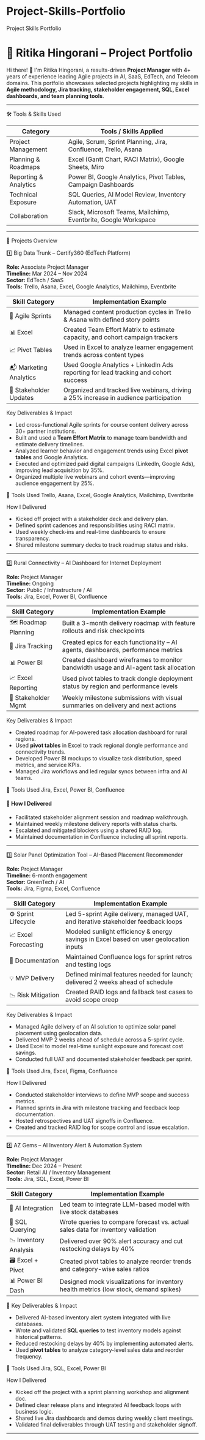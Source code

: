 # Project-Skills-Portfolio
Project Skills Portfolio
# 🎯 Ritika Hingorani – Project Portfolio

Hi there! 👋 I'm Ritika Hingorani, a results-driven **Project Manager** with 4+ years of experience leading Agile projects in AI, SaaS, EdTech, and Telecom domains. This portfolio showcases selected projects highlighting my skills in **Agile methodology, Jira tracking, stakeholder engagement, SQL, Excel dashboards, and team planning tools**.

---

🛠️ Tools & Skills Used

| Category              | Tools / Skills Applied                                         |
|-----------------------|---------------------------------------------------------------|
| Project Management    | Agile, Scrum, Sprint Planning, Jira, Confluence, Trello, Asana |
| Planning & Roadmaps   | Excel (Gantt Chart, RACI Matrix), Google Sheets, Miro          |
| Reporting & Analytics | Power BI, Google Analytics, Pivot Tables, Campaign Dashboards |
| Technical Exposure    | SQL Queries, AI Model Review, Inventory Automation, UAT        |
| Collaboration         | Slack, Microsoft Teams, Mailchimp, Eventbrite, Google Workspace |

---

 📁 Projects Overview

1️⃣ Big Data Trunk – Certify360 (EdTech Platform)

**Role:** Associate Project Manager  
**Timeline:** Mar 2024 – Nov 2024  
**Sector:** EdTech / SaaS  
**Tools:** Trello, Asana, Excel, Google Analytics, Mailchimp, Eventbrite

| Skill Category         | Implementation Example                                                                 |
|------------------------|----------------------------------------------------------------------------------------|
| 📌 Agile Sprints        | Managed content production cycles in Trello & Asana with defined story points          |
| 📊 Excel               | Created Team Effort Matrix to estimate capacity, and cohort campaign trackers          |
| 📈 Pivot Tables        | Used in Excel to analyze learner engagement trends across content types                |
| 📬 Marketing Analytics | Used Google Analytics + LinkedIn Ads reporting for lead tracking and cohort success    |
| 📣 Stakeholder Updates | Organized and tracked live webinars, driving a 25% increase in audience participation  |

 Key Deliverables & Impact
- Led cross-functional Agile sprints for course content delivery across 30+ partner institutions.
- Built and used a **Team Effort Matrix** to manage team bandwidth and estimate delivery timelines.
- Analyzed learner behavior and engagement trends using Excel **pivot tables** and Google Analytics.
- Executed and optimized paid digital campaigns (LinkedIn, Google Ads), improving lead acquisition by 35%.
- Organized multiple live webinars and cohort events—improving audience engagement by 25%.

 🔧 Tools Used
Trello, Asana, Excel, Google Analytics, Mailchimp, Eventbrite

 How I Delivered
- Kicked off project with a stakeholder deck and delivery plan.
- Defined sprint cadences and responsibilities using RACI matrix.
- Used weekly check-ins and real-time dashboards to ensure transparency.
- Shared milestone summary decks to track roadmap status and risks.

---

2️⃣ Rural Connectivity – AI Dashboard for Internet Deployment

**Role:** Project Manager  
**Timeline:** Ongoing  
**Sector:** Public / Infrastructure / AI  
**Tools:** Jira, Excel, Power BI, Confluence

| Skill Category      | Implementation Example                                                                 |
|---------------------|----------------------------------------------------------------------------------------|
| 🗺 Roadmap Planning   | Built a 3-month delivery roadmap with feature rollouts and risk checkpoints            |
| 📌 Jira Tracking     | Created epics for each functionality – AI agents, dashboards, performance metrics      |
| 📊 Power BI         | Created dashboard wireframes to monitor bandwidth usage and AI-agent task allocation   |
| 📈 Excel Reporting  | Used pivot tables to track dongle deployment status by region and performance levels   |
| 🤝 Stakeholder Mgmt | Weekly milestone submissions with visual summaries on delivery and next actions        |

Key Deliverables & Impact
- Created roadmap for AI-powered task allocation dashboard for rural regions.
- Used **pivot tables** in Excel to track regional dongle performance and connectivity trends.
- Developed Power BI mockups to visualize task distribution, speed metrics, and service KPIs.
- Managed Jira workflows and led regular syncs between infra and AI teams.

🔧 Tools Used
Jira, Excel, Power BI, Confluence

#### 🧠 How I Delivered
- Facilitated stakeholder alignment session and roadmap walkthrough.
- Maintained weekly milestone delivery reports with status charts.
- Escalated and mitigated blockers using a shared RAID log.
- Maintained documentation in Confluence including all sprint reports.

---

 3️⃣ Solar Panel Optimization Tool – AI-Based Placement Recommender

**Role:** Project Manager  
**Timeline:** 6-month engagement  
**Sector:** GreenTech / AI  
**Tools:** Jira, Figma, Excel, Confluence

| Skill Category       | Implementation Example                                                                 |
|----------------------|----------------------------------------------------------------------------------------|
| ⚙️ Sprint Lifecycle   | Led 5-sprint Agile delivery, managed UAT, and iterative stakeholder feedback loops     |
| 📈 Excel Forecasting | Modeled sunlight efficiency & energy savings in Excel based on user geolocation inputs |
| 📝 Documentation     | Maintained Confluence logs for sprint retros and testing logs                          |
| 💡 MVP Delivery      | Defined minimal features needed for launch; delivered 2 weeks ahead of schedule        |
| 📉 Risk Mitigation   | Created RAID logs and fallback test cases to avoid scope creep                         |

Key Deliverables & Impact
- Managed Agile delivery of an AI solution to optimize solar panel placement using geolocation data.
- Delivered MVP 2 weeks ahead of schedule across a 5-sprint cycle.
- Used Excel to model real-time sunlight exposure and forecast cost savings.
- Conducted full UAT and documented stakeholder feedback per sprint.

 🔧 Tools Used
Jira, Excel, Figma, Confluence

How I Delivered
- Conducted stakeholder interviews to define MVP scope and success metrics.
- Planned sprints in Jira with milestone tracking and feedback loop documentation.
- Hosted retrospectives and UAT signoffs in Confluence.
- Created and tracked RAID log for scope control and issue escalation.

---

 4️⃣ AZ Gems – AI Inventory Alert & Automation System

**Role:** Project Manager  
**Timeline:** Dec 2024 – Present  
**Sector:** Retail AI / Inventory Management  
**Tools:** Jira, SQL, Excel, Power BI

| Skill Category       | Implementation Example                                                                 |
|----------------------|----------------------------------------------------------------------------------------|
| 🤖 AI Integration     | Led team to integrate LLM-based model with live stock databases                        |
| 🧪 SQL Querying       | Wrote queries to compare forecast vs. actual sales data for inventory validation       |
| 📉 Inventory Analysis | Delivered over 90% alert accuracy and cut restocking delays by 40%                    |
| 🗃 Excel + Pivot      | Created pivot tables to analyze reorder trends and category-wise sales ratios         |
| 📊 Power BI Dash     | Designed mock visualizations for inventory health metrics (low stock, demand spikes)   |

🧩 Key Deliverables & Impact
- Delivered AI-based inventory alert system integrated with live databases.
- Wrote and validated **SQL queries** to test inventory models against historical patterns.
- Reduced restocking delays by 40% by implementing automated alerts.
- Used **pivot tables** to analyze category-level sales data and reorder frequency.

 🔧 Tools Used
Jira, SQL, Excel, Power BI

How I Delivered
- Kicked off the project with a sprint planning workshop and alignment doc.
- Defined clear release plans and integrated AI feedback loops with business logic.
- Shared live Jira dashboards and demos during weekly client meetings.
- Validated final deliverables through UAT testing and stakeholder signoff.
---


